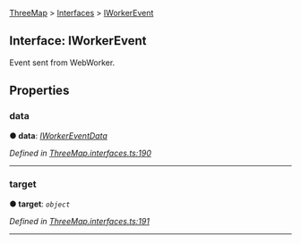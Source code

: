 [ThreeMap](api-readme.md) > [Interfaces](api-modules-interfaces.md) > [IWorkerEvent](api-interfaces-interfaces.iworkerevent.md)



## Interface: IWorkerEvent


Event sent from WebWorker.


## Properties
<a id="data"></a>

###  data

**●  data**:  *[IWorkerEventData](api-interfaces-interfaces.iworkereventdata.md)* 

*Defined in [ThreeMap.interfaces.ts:190](https://github.com/areknawo/Three-Map/blob/41e1f78/src/ThreeMap.interfaces.ts#L190)*





___

<a id="target"></a>

###  target

**●  target**:  *`object`* 

*Defined in [ThreeMap.interfaces.ts:191](https://github.com/areknawo/Three-Map/blob/41e1f78/src/ThreeMap.interfaces.ts#L191)*





___


